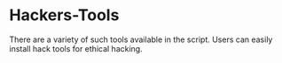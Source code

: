 # Hackers-Tools
There are a variety of such tools available in the script. Users can easily install hack tools for ethical hacking.
